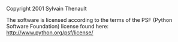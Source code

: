 Copyright 2001 Sylvain Thenault

The software is licensed according to the terms of the PSF (Python Software Foundation) license found here: http://www.python.org/psf/license/